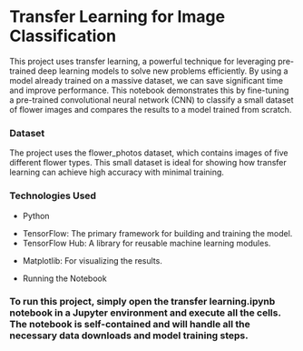 # Transfer Learning for Image Classification
This project uses transfer learning, a powerful technique for leveraging pre-trained deep learning models to solve new problems efficiently. By using a model already trained on a massive dataset, we can save significant time and improve performance. This notebook demonstrates this by fine-tuning a pre-trained convolutional neural network (CNN) to classify a small dataset of flower images and compares the results to a model trained from scratch.

### Dataset
The project uses the flower_photos dataset, which contains images of five different flower types. This small dataset is ideal for showing how transfer learning can achieve high accuracy with minimal training.

### Technologies Used
- Python
* TensorFlow: The primary framework for building and training the model.
* TensorFlow Hub: A library for reusable machine learning modules.

- Matplotlib: For visualizing the results.
* Running the Notebook

### To run this project, simply open the transfer learning.ipynb notebook in a Jupyter environment and execute all the cells. The notebook is self-contained and will handle all the necessary data downloads and model training steps.
